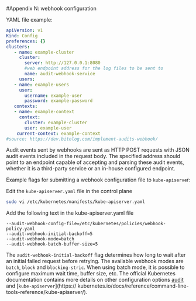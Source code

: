 #Appendix N: webhook configuration

YAML file example:

```yaml
apiVersion: v1
Kind: Config
preferences: {}
clusters:
   - name: example-cluster
     cluster:
       server: http://127.0.0.1:8080
       #web endpoint address for the log files to be sent to
       name: audit-webhook-service
     users:
   - name: example-users
     user:
       username: example-user
       password: example-password
   contexts:
   - name: example-context
     context:
       cluster: example-cluster
       user: example-user
    current-context: example-context
#source: https://dev.bitolog.com/implement-audits-webhook/
```

Audit events sent by webhooks are sent as HTTP POST requests with JSON audit events included in the request body. The specified address should point to an endpoint capable of accepting and parsing these audit events, whether it is a third-party service or an in-house configured endpoint.

Example flags for submitting a webhook configuration file to `kube-apiserve`r:

Edit the `kube-apiserver.yaml` file in the control plane

```sh
sudo vi /etc/kubernetes/manifests/kube-apiserver.yaml
```

Add the following text in the kube-apiserver.yaml file

```
--audit-webhook-config-file=/etc/kubernetes/policies/webhook-policy.yaml
--audit-webhook-initial-backoff=5
--audit-webhook-mode=batch
--audit-webhook-batch-buffer-size=5
```

The `audit-webhook-initial-backoff` flag determines how long to wait after an initial failed request before retrying. The available webhook modes are `batch`, `block` and `blocking-stric`. When using batch mode, it is possible to configure maximum wait time, buffer size, etc. The official Kubernetes documentation contains more details on other configuration options [audit](https://kubernetes.io/docs/tasks/debug-application-cluster/audit/) and [`kube-apiserver`](https:// kubernetes.io/docs/reference/command-line-tools-reference/kube-apiserver/).